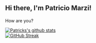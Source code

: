 <h2> Hi there, I'm Patricio Marzi! </h2>



####

<p text-align: "center"> How are you? </p>

<!--
**PatoMarzi/PatoMarzi** is a ✨ _special_ ✨ repository because its `README.md` (this file) appears on your GitHub profile.

Here are some ideas to get you started:

- 🔭 I’m currently working on ...
- 🌱 I’m currently learning ...
- 👯 I’m looking to collaborate on ...
- 🤔 I’m looking for help with ...
- 💬 Ask me about ...
- 📫 How to reach me: ...
- 😄 Pronouns: ...
- ⚡ Fun fact: ...
-->

[![Patricks's github stats](https://github-readme-stats.vercel.app/api?username=PatoMarzi)](https://github.com/anuraghazra/github-readme-stats) <br>
[![GitHub Streak](https://streak-stats.demolab.com?user=PatoMarzi&theme=github-dark-blue&hide_border=true&date_format=M%20j%5B%2C%20Y%5D&card_width=1000)](https://git.io/streak-stats)
